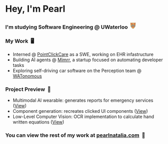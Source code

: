 
<!--<div align="left">
   <img src="https://github-readme-stats.vercel.app/api/top-langs/?username=pearl-natalia&layout=compact&card_width=333&theme=rose_pine&size_weight=0.4&count_weight=0.6" alt="Top Languages">
</div>-->

<!-- Source for widgets: https://github.com/tandpfun/skill-icons?tab=readme-ov-file#icons-list -->
# Hey, I'm Pearl

### **I'm studying Software Engineering @ UWaterloo&nbsp;&nbsp;<img src="waterloo-logo.png" alt="UWaterloo Logo" width="18" style="vertical-align: botto;"/>**


### **My Work**&nbsp;&nbsp;🖥️
- Interned @ [PointClickCare](https://pointclickcare.com/products/) as a SWE, working on EHR infastructure
- Building AI agents @ [Mimrr](https://www.mimrr.com/), a startup focused on automating developer tasks
- Exploring self-driving car software on the Perception team @ [WATonomous](https://www.watonomous.ca/)

### **Project Preview**&nbsp;&nbsp;🧩
- Multimodal AI wearable: generates reports for emergency services ([View](https://devpost.com/software/group-123))
- Component generation: recreates clicked UI components ([View](https://github.com/pearl-natalia/component-generation))
- Low-Level Computer Vision: OCR implementation to calculate hand written equations ([View](https://www.pearlnatalia.com/projects/mathocr.html))

### **You can view the rest of my work at [pearlnatalia.com](https://www.pearlnatalia.com)**&nbsp;&nbsp;🔗 
<!--- Embedded AI: AI-powered dash cam to monitor driving behavior ([View](https://www.pearlnatalia.com/projects/siren.html))-->

<!--[![Recent Experiment](https://img.shields.io/badge/Recent%20Experiment-grey?style=for-the-badge&logo=github)](https://github.com/pearl-natalia/Mathematical-OCR/blob/main/README.md)-->

<!--## Languages -->
<!--[![My Skills](https://skillicons.dev/icons?i=html,css,js,java,php,python,c,cpp,mysql)](https://skillicons.dev) -->


<!--## Developer Tools
[![My Skills](https://skillicons.dev/icons?i=vscode,androidstudio,aws,bootstrap,docker,django,flask,git,mysql,sqlite,opencv,tensorflow,wordpress,vercel)](https://skillicons.dev) -->




